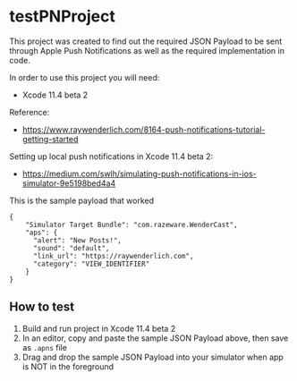 # testPNProject

This project was created to find out the required JSON Payload to be sent through Apple Push Notifications as well as the
required implementation in code.

In order to use this project you will need:
- Xcode 11.4 beta 2

Reference:
- https://www.raywenderlich.com/8164-push-notifications-tutorial-getting-started

Setting up local push notifications in Xcode 11.4 beta 2:
- https://medium.com/swlh/simulating-push-notifications-in-ios-simulator-9e5198bed4a4

This is the sample payload that worked
```
{
    "Simulator Target Bundle": "com.razeware.WenderCast",
    "aps": {
      "alert": "New Posts!",
      "sound": "default",
      "link_url": "https://raywenderlich.com",
      "category": "VIEW_IDENTIFIER"
    }
}
```

## How to test
1. Build and run project in Xcode 11.4 beta 2
2. In an editor, copy and paste the sample JSON Payload above, then save as `.apns` file
3. Drag and drop the sample JSON Payload into your simulator when app is NOT in the foreground


